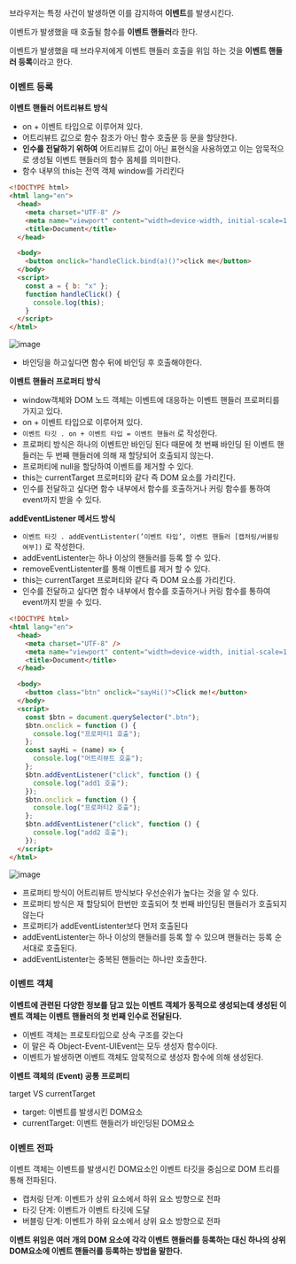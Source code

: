 브라우저는 특정 사건이 발생하면 이를 감지하여 **이벤트**를 발생시킨다.

이벤트가 발생했을 때 호출될 함수를 **이벤트 핸들러**라 한다.

이벤트가 발생했을 때 브라우저에게 이벤트 핸들러 호출을 위임 하는 것을 **이벤트 핸들러 등록**이라고 한다.

### 이벤트 등록

**이벤트 핸들러 어트리뷰트 방식**

- on + 이벤트 타입으로 이루어져 있다.
- 어트리뷰트 값으로 함수 참조가 아닌 함수 호출문 등 문을 할당한다.
- **인수를 전달하기 위하여** 어트리뷰트 값이 아닌 표현식을 사용하였고 이는 암묵적으로 생성될 이벤트 핸들러의 함수 몸체를 의미한다.
- 함수 내부의 this는 전역 객체 window를 가리킨다

```html
<!DOCTYPE html>
<html lang="en">
  <head>
    <meta charset="UTF-8" />
    <meta name="viewport" content="width=device-width, initial-scale=1.0" />
    <title>Document</title>
  </head>

  <body>
    <button onclick="handleClick.bind(a)()">click me</button>
  </body>
  <script>
    const a = { b: "x" };
    function handleClick() {
      console.log(this);
    }
  </script>
</html>
```

![image](https://github.com/RanungPark/F-LAB/assets/104816866/523cec4c-5e6e-4e76-8cae-596990142f89)

- 바인딩을 하고싶다면 함수 뒤에 바인딩 후 호출해야한다.

**이벤트 핸들러 프로퍼티 방식**

- window객체와 DOM 노드 객체는 이벤트에 대응하는 이벤트 핸들러 프로퍼티를 가지고 있다.
- on + 이벤트 타입으로 이루어져 있다.
- `이벤트 타깃 . on + 이벤트 타입 = 이벤트 핸들러` 로 작성한다.
- 프로퍼티 방식은 하나의 이벤트만 바인딩 된다 때문에 첫 번째 바인딩 된 이벤트 핸들러는 두 번째 핸들러에 의해 재 할당되어 호출되지 않는다.
- 프로퍼티에 null을 할당하여 이벤트를 제거할 수 있다.
- this는 currentTarget 프로퍼티와 같다 즉 DOM 요소를 가리킨다.
- 인수를 전달하고 싶다면 함수 내부에서 함수를 호출하거나 커링 함수를 통하여 event까지 받을 수 있다.

**addEventListener 메서드 방식**

- `이벤트 타깃 . addEventListenter(’이벤트 타입’, 이벤트 핸들러 [캡처링/버블링 여부])` 로 작성한다.
- addEventListenter는 하나 이상의 핸들러를 등록 할 수 있다.
- removeEventListenter를 통해 이벤트를 제거 할 수 있다.
- this는 currentTarget 프로퍼티와 같다 즉 DOM 요소를 가리킨다.
- 인수를 전달하고 싶다면 함수 내부에서 함수를 호출하거나 커링 함수를 통하여 event까지 받을 수 있다.

```html
<!DOCTYPE html>
<html lang="en">
  <head>
    <meta charset="UTF-8" />
    <meta name="viewport" content="width=device-width, initial-scale=1.0" />
    <title>Document</title>
  </head>

  <body>
    <button class="btn" onclick="sayHi()">Click me!</button>
  </body>
  <script>
    const $btn = document.querySelector(".btn");
    $btn.onclick = function () {
      console.log("프로퍼티1 호출");
    };
    const sayHi = (name) => {
      console.log("어트리뷰트 호출");
    };
    $btn.addEventListener("click", function () {
      console.log("add1 호출");
    });
    $btn.onclick = function () {
      console.log("프로퍼티2 호출");
    };
    $btn.addEventListener("click", function () {
      console.log("add2 호출");
    });
  </script>
</html>
```

![image](https://github.com/RanungPark/F-LAB/assets/104816866/5ff41754-d2b1-41d0-a4c5-9d4622c992d2)

- 프로퍼티 방식이 어트리뷰트 방식보다 우선순위가 높다는 것을 알 수 있다.
- 프로퍼티 방식은 재 할당되어 한번만 호출되어 첫 번째 바인딩된 핸들러가 호출되지 않는다
- 프로퍼티가 addEventListenter보다 먼저 호출된다
- addEventListenter는 하나 이상의 핸들러를 등록 할 수 있으며 핸들러는 등록 순서대로 호출된다.
- addEventListenter는 중복된 핸들러는 하나만 호출한다.

### 이벤트 객체

**이벤트에 관련된 다양한 정보를 담고 있는 이벤트 객체가 동적으로 생성되는데 생성된 이벤트 객체는 이벤트 핸들러의 첫 번째 인수로 전달된다.**

- 이벤트 객체는 프로토타입으로 상속 구조를 갖는다
- 이 말은 즉 Object-Event-UIEvent는 모두 생성자 함수이다.
- 이벤트가 발생하면 이벤트 객체도 암묵적으로 생성자 함수에 의해 생성된다.

**이벤트 객체의 (Event) 공통 프로퍼티**

target VS currentTarget

- target: 이벤트를 발생시킨 DOM요소
- currentTarget: 이벤트 핸들러가 바인딩된 DOM요소

### 이벤트 전파

이벤트 객체는 이벤트를 발생시킨 DOM요소인 이벤트 타깃을 중심으로 DOM 트리를 통해 전파된다.

- 캡처링 단계: 이벤트가 상위 요소에서 하위 요소 방향으로 전파
- 타깃 단계: 이벤트가 이벤트 타깃에 도달
- 버블링 단계: 이벤트가 하위 요소에서 상위 요소 방향으로 전파

**이벤트 위임은 여러 개의 DOM 요소에 각각 이벤트 핸들러를 등록하는 대신 하나의 상위 DOM요소에 이벤트 핸들러를 등록하는 방법을 말한다.**
